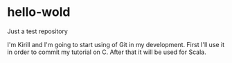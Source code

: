 # hello-wold
Just a test repository

I'm Kirill and I'm going to start using of Git in my development.
First I'll use it in order to commit my tutorial on C. After that it will be used for Scala.
